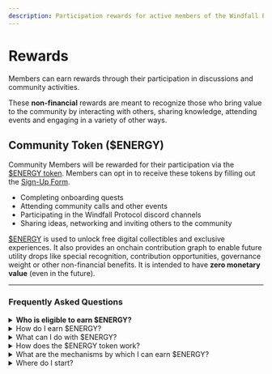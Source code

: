 ```yaml
---
description: Participation rewards for active members of the Windfall Protocol Community.
---
```


# Rewards

Members can earn rewards through their participation in discussions and community activities.

These **non-financial** rewards are meant to recognize those who bring value to the community by interacting with others, sharing knowledge, attending events and engaging in a variety of other ways.

## Community Token ($ENERGY)

Community Members will be rewarded for their participation via the [$ENERGY token](rewards.md). Members can opt in to receive these tokens by filling out the [Sign-Up Form](https://wreep.deform.cc/community-signup/).

* Completing onboarding quests
* Attending community calls and other events
* Participating in the Windfall Protocol discord channels
* Sharing ideas, networking and inviting others to the community

[$ENERGY](rewards.md) is used to unlock free digital collectibles and exclusive experiences. It also provides an onchain contribution graph to enable future utility drops like special recognition, contribution opportunities, governance weight or other non-financial benefits. It is intended to have **zero monetary value** (even in the future).

***

### Frequently Asked Questions

<details>

<summary><strong>Who is eligible to earn $ENERGY?</strong></summary>

Everyone in the Windfall Protocol project! Tokens go to members of the Project Community. You can join the Project Community [here](https://wp.docs.superbenefit.org/community/community).

</details>

<details>

<summary>How do I earn $ENERGY?</summary>

The token will be awarded to community members based on their contributions to the community conversations.

* For members of the Pilot Stakeholder Group this can be contributions to designs, giving feedback and voting to signal support for drafts of the Litepaper.
* For other Project Community members it can be things like starting or contributing to community conversations, bringing in new community members and sharing research and insights.

</details>

<details>

<summary>What can I do with $ENERGY?</summary>

$ENERGY builds up in your wallet and acts as a reputation metric. It demonstrates that you have been making valuable contributions to the community.

A higher amount of $ENERGY in your wallet can qualify you to unlock community features and play a larger role in the project community as it evolves.

The more $ENERGY you have the more votes you will have on community proposals on things like design directions for the project. The most engaged members of the community earn the right to have a greater say in the direction of the community (and by extension, the protocol).

You can also use your $ENERGY tokens to unlock commemorative NFTs that may be launched to celebrate milestones in this project.

</details>

<details>

<summary>How does the $ENERGY token work?</summary>

There is a fixed supply of 1 million $ENERGY tokens.

These are allocated to your wallet and should not be sold or given to anyone else.

When you want to unlock access to a feature of the community, the system will query your wallet and ascertain whether you have the requisite $ENERGY tokens to qualify for the access you are requesting.

When you vote on community proposals the system will query your wallet and allow you to vote with the $ENERGY tokens that are in your wallet.

The $ENERGY token is not designed to have a monetary value or be a financial asset.

</details>

<details>

<summary>What are the mechanisms by which I can earn $ENERGY?</summary>

[Sourcecred](https://github.com/superbenefit/sourcecred) - is a system that monitors discord and github and rewards you with points based on different types of interactions that you have on these platforms (see [here](https://github.com/superbenefit/sourcecred) for more details)

Over time we will institute participation mechanisms like Quests, Bounties and Tasks which will create opportunities to earn more $ENERGY tokens.

</details>

<details>

<summary>Where do I start?</summary>

Just start engaging in conversations in discord and contributing feedback on gitbook/github and you will automatically start earning $ENERGY.

If you are an active and valuable member of the community $ENERGY will come to you.

You can see your $ENERGY balance by looking in your wallet.

</details>

